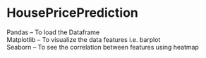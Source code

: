 # HousePricePrediction
Pandas – To load the Dataframe <br/>
Matplotlib – To visualize the data features i.e. barplot <br/>
Seaborn – To see the correlation between features using heatmap
